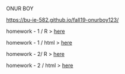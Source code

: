 ONUR BOY

https://bu-ie-582.github.io/fall19-onurboy123/


homework - 1 / R > [here](Untitled4.ipynb)

homework - 1 / html > [here](index.html)

homework - 2/ R > [here](hw2.ipynb)

homework - 2 / html > [here](hw2.html)
